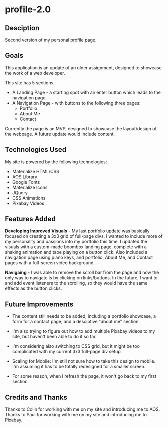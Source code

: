 # profile-2.0


## Desciption
Second version of my personal profile page.

## Goals
This application is an update of an older assignment, designed to showcase the work of a web developer. 

This site has 5 sections:
* A Landing Page - a starting spot with an enter button which leads to the navigation page.
* A Navigation Page - with buttons to the following three pages:
    * Portfolio
    * About Me
    * Contact

Currently the page is an MVP, designed to showcase the layout/design of the webpage. A future update would include content.

## Technologies Used
My site is powered by the following technologies:
* Materialize HTML/CSS
* AOS Library
* Google Fonts
* Materialize Icons
* JQuery
* CSS Animations
* Pixabay Videos

## Features Added

**Developing Improved Visuals** - My last portfolio update was basically focused on creating a 3x3 grid of full-page divs. I wanted to include more of my personality and passions into my portfolio this time. I updated the visuals with a custom-made boombox landing page, complete with a shaking animation and tape playing on a button click. Also included a navigation page using piano keys, and portfolio, About Me, and Contact pages with a full-screen video background. 

**Navigaing** - I was able to remove the scroll bar from the page and now the only way to navigate is by clicking on links/buttons. In the future, I want to and add event listeners to the scrolling, so they would have the same effects as the button clicks.

## Future Improvements

* The content still needs to be added, including a portfolio showcase, a form for a contact page, and a desciptive "about me" section.

* I'm also trying to figure out how to add multiple Pixabay videos to my site, but haven't been able to do it so far.

* I'm considering also switching to CSS grid, but it might be too complicated with my current 3x3 full-page div setup.

* Scaling for Mobile: I'm still not sure how to take this design to mobile. I'm assuming it has to be totally redesigned for a smaller screen.

* For some reason, when I refresh the page, it won't go back to my first section.

## Credits and Thanks

Thanks to Colin for working with me on my site and introducing me to AOS. Thanks to Paul for working with me on my site and introducing me to Pixabay.
